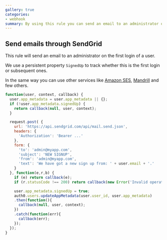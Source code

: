 ```yaml
---
gallery: true
categories:
- webhook
summary: By using this rule you can send an email to an administrator on the first login using SendGrid.
---
```

## Send emails through SendGrid

This rule will send an email to an administrator on the first login of a user.

We use a persistent property `SignedUp` to track whether this is the first login or subsequent ones.

In the same way you can use other services like [Amazon SES](http://docs.aws.amazon.com/ses/latest/APIReference/Welcome.html), [Mandrill](mandrill.md) and few others.

```js
function(user, context, callback) {
  user.app_metadata = user.app_metadata || {};
  if (!user.app_metadata.signedUp) {
    return callback(null, user, context);
  }

  request.post( {
    url: 'https://api.sendgrid.com/api/mail.send.json',
    headers: {
      'Authorization': 'Bearer ...'
    },
    form: {
      'to': 'admin@myapp.com',
      'subject': 'NEW SIGNUP',
      'from': 'admin@myapp.com',
      'text': 'We have got a new sign up from: ' + user.email + '.'
    }
  }, function(e,r,b) {
    if (e) return callback(e);
    if (r.statusCode !== 200) return callback(new Error('Invalid operation'));

    user.app_metadata.signedUp = true;
    auth0.users.updateAppMetadata(user.user_id, user.app_metadata)
    .then(function(){
      callback(null, user, context);
    })
    .catch(function(err){
      callback(err);
    });
  });
}
```
